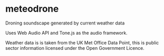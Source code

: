 # meteodrone
Droning soundscape generated by current weather data

Uses Web Audio API and Tone.js as the audio framework.

Weather data is is taken from the UK Met Office Data Point, this is public sector information licensed under the Open Government Licence.
 
